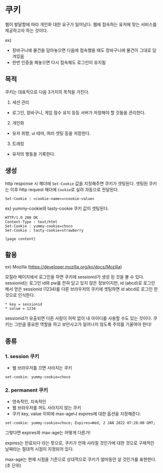 # 쿠키
웹이 발달함에 따라 개인화 대한 요구가 일어났다.
웹에 접속하는 유저에 맞는 서비스를 제공하고자 하는 것이다.

ex)
- 장바구니에 물건을 담아놓으면 다음에 접속했을 때도 장바구니에 물건이 그대로 담겨있음
- 한번 인증을 해놓으면 다시 접속해도 로그인이 유지됨

## 목적
쿠키는 대표적으로 다음 3가지의 목적을 가진다.

1. 세션 관리
- 로그인, 장바구니, 게임 점수 유지 등등 서버가 저장해야 할 것들을 관리한다.

2. 개인화
- 유저 취향, ui 테마, 여러 셋팅 등을 저장한다.

3. 트래킹
- 유저의 행동을 기록한다.

## 생성
http response 시 헤더에 `Set-Cookie` 값을 지정해주면 쿠키가 셋팅된다.
셋팅된 쿠키는 이후 http request 헤더에 `Cookie`로 실려 자동으로 전달된다.

~~~
Set-Cookie : <cookie-name>=<cookie-value>
~~~

ex)
yummy-cookie와 tasty-cookie 쿠키 값이 셋팅된다.
~~~
HTTP/1.0 200 OK
Content-Type : text/html
Set-Cookie : yummy-cookie=choco
Set-Cookie : tasty-cookie=strawberry

[page content]
~~~

## 활용
ex) Mozilla (https://developer.mozilla.org/ko/docs/Mozilla)

모질라 페이지에서 로그인을 하면 쿠키에 sessionid가 생성 된 것을 볼 수 있다.
sessionid는 로그인 id와 pw를 전혀 담고 있지 않은 정보이지만, 
id (abcd)로 로그인해서 얻은 sessionid (1234)를 다른 브라우저의 쿠키에 셋팅하면 id abcd로 로그인 한 것으로 인식한다.

~~~
* key = sessionid
* value = 1234
~~~

sessionid가 유출되면 다른 사람이 허락 없이 내 아이디를 사용할 수도 있는 것이다.
쿠키는 그만큼 중요한 역할을 하고 보안사고가 일어나지 않도록 주의를 기울여야 한다!

## 종류
### 1. session 쿠키
- 웹 브라우저를 끄면 사라지는 쿠키 

~~~
set-cookie: yummy-cookie=choco
~~~

### 2. permanent 쿠키
- 영속적인, 지속적인
- 웹 브라우저를 꺼도 사라지지 않는 쿠키
- 쿠키 key, value 이외에 max-age나 expires에 대한 옵션을 지정해준다.

~~~
set-cookie: yummy-cookie=choco; Expires=Wed, 2 JAN 2022 07:28:00 GMT;
~~~

그렇다면 expires와 max-age는 어떻게 다른가!

expires는 만료되다 라는 뜻으로, 쿠키가 언제 사라질 것인가에 대한 것으로
구체적인 날짜라는 절대적 시점이 지정되어 있다.

max-age는 현재 시점을 기준으로 상대적으로 쿠키가 얼마동안 살 것인가를 표현한다. (초 단위)
